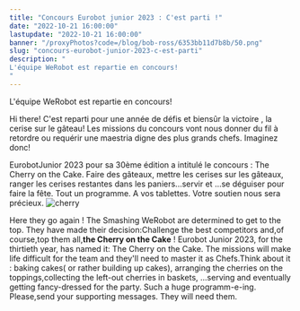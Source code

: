 ```yaml
---
title: "Concours Eurobot junior 2023 : C'est parti !"
date: "2022-10-21 16:00:00"
lastupdate: "2022-10-21 16:00:00"
banner: "/proxyPhotos?code=/blog/bob-ross/6353bb11d7b8b/50.png"
slug: "concours-eurobot-junior-2023-c-est-parti"
description: " 
L'équipe WeRobot est repartie en concours!
"
---
```

L'équipe WeRobot est repartie en concours!

Hi there! C'est reparti pour une année de défis et biensûr la victoire , la cerise sur le gâteau! 
Les missions du concours vont nous donner du fil à retordre ou requérir une maestria digne des plus grands chefs. Imaginez donc!

EurobotJunior 2023 pour sa 30ème édition a intitulé le concours : The Cherry on the Cake.
Faire des gâteaux, mettre les cerises sur les gâteaux, ranger les cerises restantes dans les paniers...servir
et ...se déguiser pour faire la fête.
Tout un programme. 
A vos tablettes. Votre soutien nous sera précieux.
![cherry](https://www.coupederobotique.fr/wp-content/uploads/logo.png)



Here they go again ! The Smashing WeRobot are determined to get to the top.
They have made their decision:Challenge the best competitors and,of course,top them all,**the Cherry on the Cake** ! 
Eurobot Junior 2023, for the thirtieth year, has named it: The Cherry on the Cake.
The missions will make life difficult for the team and they'll need to master it as Chefs.Think about it :
baking cakes( or rather building up cakes), arranging the cherries on the toppings,collecting the left-out cherries in baskets, ...serving and eventually getting fancy-dressed for the party. 
Such a huge programm-e-ing. 
Please,send your supporting messages. They will need them.



    
